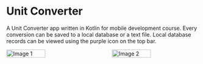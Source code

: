 # Unit Converter
A Unit Converter app written in Kotlin for mobile development course. Every conversion can be saved to a local database or a text file. Local database records can be viewed using the purple icon on the top bar.

<div style="display: flex; justify-content: space-between;">
  <img src="https://user-images.githubusercontent.com/74271517/228012658-5790d253-4959-4571-94ff-344080f01a00.jpg" alt="Image 1" style="width: 45%;">
  <img src="https://user-images.githubusercontent.com/74271517/228012663-19295b59-2a17-4b69-a76b-eef60a89c4c1.jpg" alt="Image 2" style="width: 45%;">
</div>
